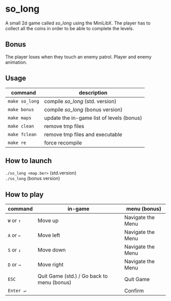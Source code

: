 # so_long
A small 2d game called *so_long* using the MiniLibX.
The player has to collect all the coins in order to be able to complete the levels.

## Bonus
The player loses when they touch an enemy patrol.
Player and enemy animation.

## Usage
| command | description |
| ------- | ----------- |
| `make so_long` | compile *so_long* (std. version) |
| `make bonus` | compile *so_long* (bonus version) |
| `make maps` | update the in-game list of levels (bonus) |
| `make clean` | remove tmp files |
| `make fclean` | remove tmp files and executable |
| `make re` | force recompile |

## How to launch
`./so_long <map.ber>` (std.version) <br>
`./so_long` (bonus version)

## How to play
| command | in-game | menu (bonus) |
| ------- | ------- | --------------- |
| `W` or `↑` | Move up | Navigate the Menu |
| `A` or `←` | Move left | Navigate the Menu |
| `S` or `↓` | Move down | Navigate the Menu |
| `D` or `→` | Move right | Navigate the Menu |
| `ESC` | Quit Game (std.) / Go back to menu (bonus) | Quit Game |
| `Enter ↵` | | Confirm |

